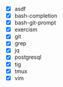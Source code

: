 - [x] asdf
- [x] bash-completion
- [x] bash-git-prompt
- [x] exercism
- [x] git
- [x] grep
- [x] jq
- [x] postgresql
- [x] tig
- [x] tmux
- [x] vim
